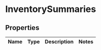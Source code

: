 
# InventorySummaries

## Properties
Name | Type | Description | Notes
------------ | ------------- | ------------- | -------------



